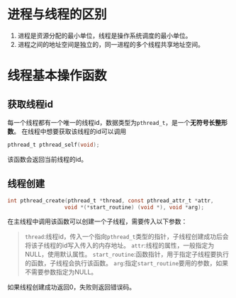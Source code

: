 # 进程与线程的区别
1. 进程是资源分配的最小单位，线程是操作系统调度的最小单位。
2. 进程之间的地址空间是独立的，同一进程的多个线程共享地址空间。
# 线程基本操作函数
## 获取线程id
每一个线程都有一个唯一的线程id，数据类型为`pthread_t`，是一个**无符号长整形数**。
在线程中想要获取该线程的id可以调用
```c
pthread_t pthread_self(void);
```
该函数会返回当前线程的id。
## 线程创建
```c
int pthread_create(pthread_t *thread, const pthread_attr_t *attr,
				  void *(*start_routine) (void *), void *arg);
```
在主线程中调用该函数可以创建一个子线程，需要传入以下参数：
>`thread`:线程id，传入一个指向`pthread_t`类型的指针，子线程创建成功后会将该子线程的id写入传入的内存地址。
>`attr`:线程的属性，一般指定为NULL，使用默认属性。
>`start_routine`:函数指针，用于指定子线程要执行的函数，子线程会执行该函数。
>`arg`:指定`start_routine`要用的参数，如果不需要参数指定为NULL。

如果线程创建成功返回0，失败则返回错误码。